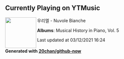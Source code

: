 ## Currently Playing on YTMusic

[<img align="left" width="100" src="https://lh3.googleusercontent.com/BSdn-67nckyJ9MntAc-4BTsBxMEngKJf2onsVQibOIXcGYFHLSOrZLsQ_4TooIzhFdSJkXZQxIImovUC">](https://music.youtube.com/watch?v=Y5qHFmyXaFc)

우리엘 - Nuvole Bianche

**Albums**: Musical History in Piano, Vol. 5

Last updated at 03/12/2021 16:24

#### Generated with [20chan/github-now](https://github.com/20chan/github-now)


<!--
**20chan/20chan** is a ✨ _special_ ✨ repository because its `README.md` (this file) appears on your GitHub profile.

Here are some ideas to get you started:

- 🔭 I’m currently working on ...
- 🌱 I’m currently learning ...
- 👯 I’m looking to collaborate on ...
- 🤔 I’m looking for help with ...
- 💬 Ask me about ...
- 📫 How to reach me: ...
- 😄 Pronouns: ...
- ⚡ Fun fact: ...
-->
